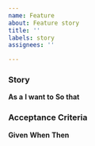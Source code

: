 ```yaml
---
name: Feature
about: Feature story
title: ''
labels: story
assignees: ''

---
```


### Story
**As a** 
**I want to** 
**So that** 

### Acceptance Criteria
**Given** 
**When** 
**Then**
